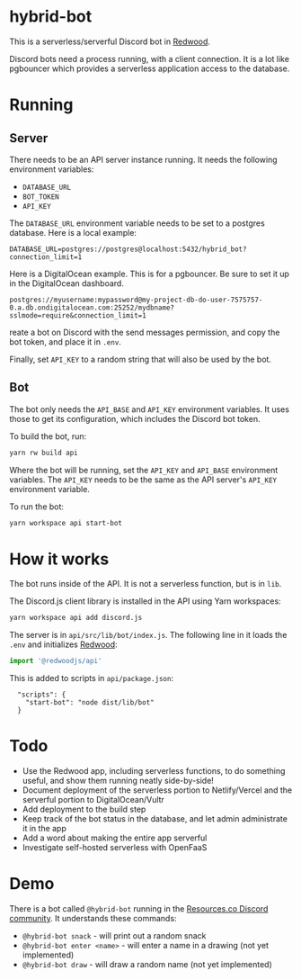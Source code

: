 # hybrid-bot

This is a serverless/serverful Discord bot in [Redwood][redwood].

Discord bots need a process running, with a client connection. It is a lot like
pgbouncer which provides a serverless application access to the database.

# Running

## Server

There needs to be an API server instance running. It needs the following
environment variables:

- `DATABASE_URL`
- `BOT_TOKEN`
- `API_KEY`

The `DATABASE_URL` environment variable needs to be set to a postgres database.
Here is a local example:

```
DATABASE_URL=postgres://postgres@localhost:5432/hybrid_bot?connection_limit=1
```

Here is a DigitalOcean example. This is for a pgbouncer. Be sure to set it up
in the DigitalOcean dashboard.

```
postgres://myusername:mypassword@my-project-db-do-user-7575757-0.a.db.ondigitalocean.com:25252/mydbname?sslmode=require&connection_limit=1
```

reate a bot on Discord with the send messages permission, and copy the
bot token, and place it in `.env`.

Finally, set `API_KEY` to a random string that will also be used by the bot.

## Bot

The bot only needs the `API_BASE` and `API_KEY` environment variables. It uses
those to get its configuration, which includes the Discord bot token.

To build the bot, run:

```bash
yarn rw build api
```

Where the bot will be running, set the `API_KEY` and `API_BASE` environment
variables. The `API_KEY` needs to be the same as the API server's `API_KEY`
environment variable.

To run the bot:

```bash
yarn workspace api start-bot
```

# How it works

The bot runs inside of the API. It is not a serverless function, but is in `lib`.

The Discord.js client library is installed in the API using Yarn workspaces:

```bash
yarn workspace api add discord.js
```

The server is in `api/src/lib/bot/index.js`. The following line in it loads the
`.env` and initializes [Redwood][redwood]:

```jsx
import '@redwoodjs/api'
```

This is added to scripts in `api/package.json`:

```
  "scripts": {
    "start-bot": "node dist/lib/bot"
  }
```

# Todo

- Use the Redwood app, including serverless functions, to do something useful,
  and show them running neatly side-by-side!
- Document deployment of the serverless portion to Netlify/Vercel and the
  serverful portion to DigitalOcean/Vultr
- Add deployment to the build step
- Keep track of the bot status in the database, and let admin administrate it
  in the app
- Add a word about making the entire app serverful
- Investigate self-hosted serverless with OpenFaaS

# Demo

There is a bot called `@hybrid-bot` running in the
[Resources.co Discord community][discord-community]. It understands these
commands:

- `@hybrid-bot snack` - will print out a random snack
- `@hybrid-bot enter <name>` - will enter a name in a drawing (not yet implemented)
- `@hybrid-bot draw` - will draw a random name (not yet implemented)

[discord-community]: https://discord.gg/BSjufZhFsM
[redwood]: https://redwoodjs.com/
